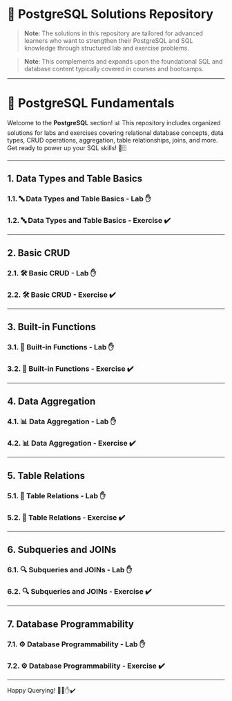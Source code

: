 # 🐘 PostgreSQL Solutions Repository

> **Note**: The solutions in this repository are tailored for advanced learners who want to strengthen their PostgreSQL and SQL knowledge through structured lab and exercise problems.

> **Note**: This complements and expands upon the foundational SQL and database content typically covered in courses and bootcamps.

---

# 🐘 PostgreSQL Fundamentals

Welcome to the **PostgreSQL** section! 📊 This repository includes organized solutions for labs and exercises covering relational database concepts, data types, CRUD operations, aggregation, table relationships, joins, and more. Get ready to power up your SQL skills! 🚀🗄️

---

## 1. Data Types and Table Basics

### 1.1. 🔤 Data Types and Table Basics - Lab ✋  
### 1.2. 🔤 Data Types and Table Basics - Exercise ✔️  

---

## 2. Basic CRUD

### 2.1. 🛠️ Basic CRUD - Lab ✋  
### 2.2. 🛠️ Basic CRUD - Exercise ✔️  

---

## 3. Built-in Functions

### 3.1. 🧮 Built-in Functions - Lab ✋  
### 3.2. 🧮 Built-in Functions - Exercise ✔️  

---

## 4. Data Aggregation

### 4.1. 📊 Data Aggregation - Lab ✋  
### 4.2. 📊 Data Aggregation - Exercise ✔️  

---

## 5. Table Relations

### 5.1. 🔗 Table Relations - Lab ✋  
### 5.2. 🔗 Table Relations - Exercise ✔️  

---

## 6. Subqueries and JOINs

### 6.1. 🔍 Subqueries and JOINs - Lab ✋  
### 6.2. 🔍 Subqueries and JOINs - Exercise ✔️  

---

## 7. Database Programmability

### 7.1. ⚙️ Database Programmability - Lab ✋  
### 7.2. ⚙️ Database Programmability - Exercise ✔️  

---

Happy Querying! 📘💾✋✔️
